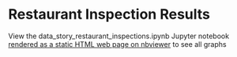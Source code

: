 # Restaurant Inspection Results

View the data_story_restaurant_inspections.ipynb Jupyter notebook [rendered as a static HTML web page on nbviewer](https://nbviewer.jupyter.org/github/MeierG/Data_Science_Projects/blob/master/Capstone_Project_1/data_story_restaurant_inspections.ipynb) to see all graphs